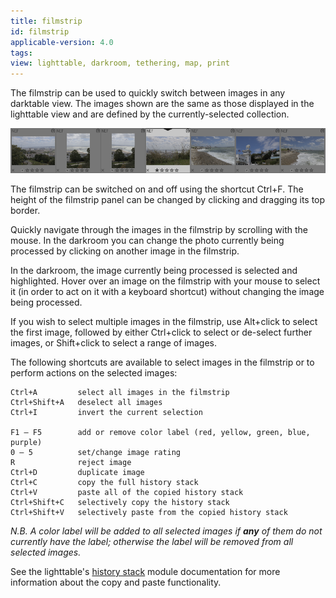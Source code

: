 ```yaml
---
title: filmstrip
id: filmstrip
applicable-version: 4.0
tags: 
view: lighttable, darkroom, tethering, map, print
---
```


The filmstrip can be used to quickly switch between images in any darktable view. The images shown are the same as those displayed in the lighttable view and are defined by the currently-selected collection.

![filmstrip](./filmstrip/filmstrip.png)

The filmstrip can be switched on and off using the shortcut Ctrl+F. The height of the filmstrip panel can be changed by clicking and dragging its top border.

Quickly navigate through the images in the filmstrip by scrolling with the mouse. In the darkroom you can change the photo currently being processed by clicking on another image in the filmstrip.

In the darkroom, the image currently being processed is selected and highlighted. Hover over an image on the filmstrip with your mouse to select it (in order to act on it with a keyboard shortcut) without changing the image being processed.

If you wish to select multiple images in the filmstrip, use Alt+click to select the first image, followed by either Ctrl+click to select or de-select further images, or Shift+click to select a range of images.

The following shortcuts are available to select images in the filmstrip or to perform actions on the selected images:

```
Ctrl+A         select all images in the filmstrip
Ctrl+Shift+A   deselect all images
Ctrl+I         invert the current selection

F1 – F5        add or remove color label (red, yellow, green, blue, purple)
0 – 5          set/change image rating
R              reject image
Ctrl+D         duplicate image
Ctrl+C         copy the full history stack
Ctrl+V         paste all of the copied history stack
Ctrl+Shift+C   selectively copy the history stack
Ctrl+Shift+V   selectively paste from the copied history stack
```

_N.B. A color label will be added to all selected images if **any** of them do not currently have the label; otherwise the label will be removed from all selected images._

See the lighttable's [history stack](../lighttable/history-stack.md) module documentation for more information about the copy and paste functionality.
